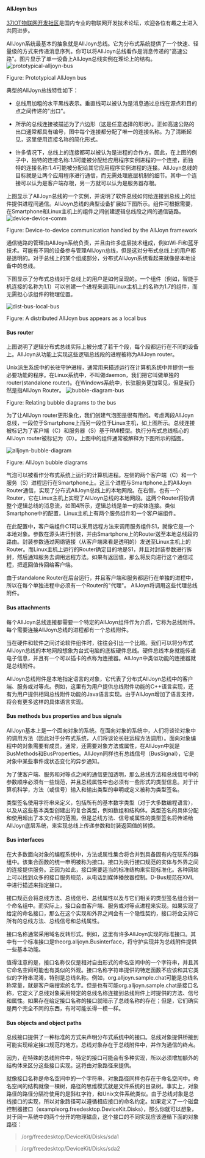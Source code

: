 #### AllJoyn bus 
[37IOT物联网开发社区](http://37iot.com)是国内专业的物联网开发技术论坛，欢迎各位有趣之士进入共同进步。

AllJoyn系统最基本的抽象就是AllJoyn总线。它为分布式系统提供了一个快速、轻量级的方式来传递消息序列。你可以将AllJoyn总线看作是消息传递的"高速公路"。图片显示了单一设备上AllJoyn总线实例在理论上的结构。
![prototypical-alljoyn-bus](https://allseenalliance.org/sites/default/files/developers/learn/standard-core/prototypical-alljoyn-bus.png)

Figure: Prototypical AllJoyn bus

典型的AllJoyn总线特性如下：
* 总线用加粗的水平黑线表示。垂直线可以被认为是消息通过总线在源点和目的点之间传递的"出口"。

* 所示的总线连接被描述为了六边形（这是任意选择的形状）。正如高速公路的出口通常都具有编号，图中每个连接都分配了唯一的连接名称。为了清晰起见，这里使用连接名称的简化形式。

* 许多情况下，总线上的连接都可以被认为是进程的合作方。因此，在上图的例子中，独特的连接名称:1.1可能被分配给应用程序实例进程的一个连接，而独特的连接名称:1.4可能被分配给其它应用程序实例进程的连接。AllJoyn总线的目标就是让两个应用程序进行通信，而无需处理底层机制的细节。其中一个连接可以认为是客户端存根，另一方就可以认为是服务器存根。

上图显示了AllJoyn总线的一个实例，并说明了软件总线如何给连接到总线上的组件提供进程间通信。AllJoyn总线的典型设备扩展如下图所示。组件可根据需要，在Smartphone和Linux主机上的组件之间创建逻辑总线段之间的通信链路。
![device-device-comm](https://allseenalliance.org/sites/default/files/developers/learn/standard-core/device-device-comm.png)

Figure: Device-to-device communication handled by the AllJoyn framework

通信链路的管理由AllJoyn系统负责，并且由许多底层技术组成，例如Wi-Fi和蓝牙技术。可能有不同的设备参与管理AllJoyn总线，但是这对分布式总线上的用户都是透明的。对于总线上的某个组成部分，分布式AllJoyn系统看起来就像是本地设备中的总线。

下图显示了分布式总线对于总线上的用户是如何呈现的。一个组件（例如，智能手机连接的名称为1.1）可以创建一个进程来调用Linux主机上的名称为1.7的组件，而无需担心该组件的物理位置。

![dist-bus-local-bus](https://allseenalliance.org/sites/default/files/developers/learn/standard-core/dist-bus-local-bus.png)

Figure: A distributed AllJoyn bus appears as a local bus

#### Bus router
上图说明了逻辑分布式总线实际上被分成了若干个段，每个段都运行在不同的设备上。AllJoyn从功能上实现这些逻辑总线段的进程被称为AllJoyn router。

Unix派生系统中的长驻守护进程，通常用来描述运行在计算机系统中并提供一些必要功能的程序。在Linux系统中，不叫做daemon，我们把它叫做单独的router(standalone router)。在Windows系统中，长驻服务更加常见，但是我仍然是指AllJoyn Router。
![bubble-diagram-bus]( https://allseenalliance.org/sites/default/files/developers/learn/standard-core/bubble-diagram-bus.png)

Figure: Relating bubble diagrams to the bus

为了让AllJoyn router更形象化，我们创建气泡图是很有用的。考虑两段AllJoyn总线，一段位于Smartphone上而另一段位于Linux主机，如上图所示。总线连接被标记为了客户端（C）和服务器（S）基于RMI模型。执行分布式总线核心的AllJoyn  router被标记为（D）。上图中的组件通常被解释为下图所示的插图。

![alljoyn-bubble-diagram](https://allseenalliance.org/sites/default/files/developers/learn/standard-core/alljoyn-bubble-diagram.png)

Figure: AllJoyn bubble diagrams

气泡可以被看作分布式系统上运行的计算机进程。左侧的两个客户端（C）和一个服务（S）进程运行在Smartphone上。这三个进程与Smartphone上的AllJoyn Router通信，实现了分布式AllJoyn总线上的本地网段。在右侧，也有一个Router，它在Linux主机上实现了AllJoyn总线的本地网段。这两个Router将协调整个逻辑总线的消息流，如图4所示，逻辑总线是单一的实体连接。类似Smartphone中的配置，Linux主机上有两个服务组件和一个客户端组件。

在此配置中，客户端组件C1可以采用远程方法来调用服务组件S1，就像它是一个本地对象。参数在源头进行封装，并由Smartphone上的Router送至本地总线段的路由。封装参数通过网络链接（从客户端来看是透明的）发送至Linux主机上的Router。而Linux主机上运行的Router确定目的地是S1，并且对封装参数进行拆封，然后通知服务去调用远程方法。如果有返回值，那么将反向进行这个通信过程，把返回值传回给客户端。

由于standalone Router在后台运行，并且客户端和服务都运行在单独的进程中，所以在每个单独进程中必须有一个Router的"代理"。 AllJoyn将调用这些代理总线附件。

#### Bus attachments
每个AllJoyn总线连接都需要一个特定的AllJoyn组件作为介质，它称为总线附件。每个需要连接AllJoyn总线的进程都有一个总线附件。

当在硬件和软件之间讨论软件组件时，往往会引出一个比喻。我们可以将分布式AllJoyn总线的本地网段想象为台式电脑的底板硬件总线。硬件总线本身就能传递电子信息，并且有一个可以插卡的点称为连接器。AllJoyn中类似功能的连接器就是总线附件。

AllJoyn总线附件是本地指定语言的对象，它代表了分布式AllJoyn总线中的客户端、服务或对等点。例如，这里有为用户提供总线附件功能的C++语言实现，还有为用户提供相同总线附件功能的Java语言实现。由于AllJoyn增加了语言支持，将会有更多这样的具体语言实现。

#### Bus methods bus properties and bus signals
AllJoyn基本上是一个面向对象的系统。在面向对象的系统中，人们将谈论对象中的调用方法（因此对于分布式系统，人们将谈论长驻远程方法调用）。面向对象编程中的对象需要有成员。通常，还需要对象方法或属性，在AllJoyn中就是BusMethods和BusProperties。AllJoyn同样也有总线信号（BusSignal），它是对象中某些事件或状态变化的异步通知。

为了使客户端、服务和对等点之间的通信更加透明，那么总线方法和总线信号中的参数顺序必须有一些规范，并且总线属性中也必须有一些形式的类型信息。对于计算机科学，方法（或信号）输入和输出类型的申明或定义被称为类型签名。

类型签名使用字符串来定义，包括所有的基本数字类型（对于大多数编程语言），以及从这些基本类型创建出的复合类型，例如数组和结构体。类型签名的具体分配和使用超出了本文介绍的范围，但是总线方法、信号或属性的类型签名将传递给AllJoyn底层系统，来实现总线上传递参数和封装返回值的转换。

#### Bus interfaces
在大多数面向对象的编程系统中，方法或属性集合将合并到具备固有内在联系的群组中。该集合函数的统一申明被称为接口。接口为执行接口规范的实体与外界之间的连接提供服务。正因为如此，接口需要适当的标准结构来实现标准化。各种网站上可以找到众多的接口服务规范，从电话到媒体播放器控制。D-Bus规范在XML中进行描述来指定接口。

接口规范会将总线方法、总线信号、总线属性以及与它们相关的类型签名组合到一个命名组中。而实际上，接口会由客户端、服务或对等点进程来实现。如果实现了给定的命名接口，那么在这个实现和外界之间会有一个隐性契约，接口将会支持它所有的总线方法、总线信号和总线属性。

接口名称通常采用域名反转形式。例如，这里有许多AllJoyn实现的标准接口。其中有一个标准接口是theorg.alljoyn.Businterface，将守护实现并为总线附件提供一些基本功能。

值得注意的是，接口名称仅仅是相对自由形式的命名空间中的一个字符串，并且其它命名空间可能也有类似的外观。接口名称字符串提供的特定函数不应该和其它类似的字符串混淆，特别是总线名称。例如，org.alljoyn.sample.chat可能是总线名称常量，就是客户端搜索的名字。但是也有可能org.alljoyn.sample.chat是接口名称，它定义了总线对象采用特定的总线名称连接到总线附件上时提供的方法、信号和属性。如果存在给定接口名称的接口就暗示了总线名称的存在；但是，它们确实是两个完全不同的东西，有时可能长得一模一样。

#### Bus objects and object paths
总线接口提供了一种标准的方式来声明分布式系统中的接口。总线对象提供桥接到可能实现给定接口规范的地方。总线对象存在于总线附件中，并作为通信的终点。

因为，在特殊的总线附件中，特定的接口可能会有多种实现，所以必须增加额外的结构体来区分这些接口实现。这将由对象路径来提供。

就像接口名称是命名空间中的一个字符串，对象路径同样也存在于命名空间中。命名空间的结构就像一棵树，路径的思维模式就是文件系统的目录树。事实上，对象路径的路径分隔符使用的是斜杠字符，和Unix文件系统类似。由于总线对象是总线接口的实现，所以对象路径可以遵循相应接口的命名约定。如果定义了一个磁盘控制器接口（exampleorg.freedesktop.DeviceKit.Disks），那么你就可以想象，对于同一系统中的两个分开的物理磁盘，这个接口的不同实现应该遵循下面的对象路径：
> /org/freedesktop/DeviceKit/Disks/sda1

> /org/freedesktop/DeviceKit/Disks/sda2 
